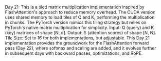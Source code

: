 Day 21: This is a tiled matrix multiplication implementation inspired by FlashAttention's approach to reduce memory overhead. The CUDA version uses shared memory to load tiles of Q and K, performing the multiplication in chunks. The PyTorch version mimics this tiling strategy but relies on PyTorch's native matrix multiplication for simplicity.
Input: Q (query) and K (key) matrices of shape [N, d].
Output: S (attention scores) of shape [N, N].
Tile Size: Set to 16 for both implementations, but adjustable.
This Day 21 implementation provides the groundwork for the FlashAttention forward pass (Day 22), where softmax and scaling are added, and it evolves further in subsequent days with backward passes, optimizations, and RoPE.